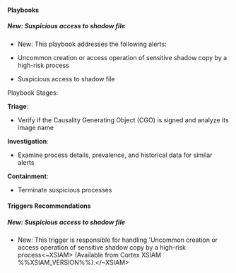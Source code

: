 #### Playbooks

##### New: Suspicious access to shadow file

- New: This playbook addresses the following alerts:
 
- Uncommon creation or access operation of sensitive shadow copy by a high-risk process
- Suspicious access to shadow file
 
Playbook Stages:
  
**Triage**: 
 
- Verify if the Causality Generating Object (CGO) is signed and analyze its image name
 
**Investigation**:
 
- Examine process details, prevalence, and historical data for similar alerts
 
**Containment**:
 
- Terminate suspicious processes


#### Triggers Recommendations

##### New: Suspicious access to shadow file

- New: This trigger is responsible for handling 'Uncommon creation or access operation of sensitive shadow copy by a high-risk process<~XSIAM> (Available from Cortex XSIAM %%XSIAM_VERSION%%).</~XSIAM>
